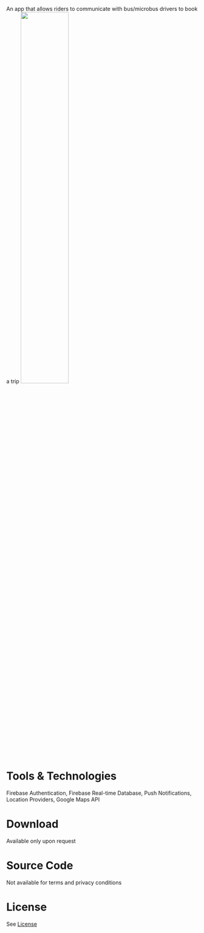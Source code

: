An app that allows riders to communicate with bus/microbus drivers to book a trip
<img src="https://image.ibb.co/gh98So/screener_1495791616638.png" width="50%" height="50%"/>

# Tools & Technologies
Firebase Authentication, Firebase Real-time Database, Push Notifications, Location Providers, Google Maps API

# Download
Available only upon request

# Source Code
Not available for terms and privacy conditions

# License
See <a href= "https://github.com/Mai-CS/android_abone_app/blob/master/LICENSE"> License </a>
